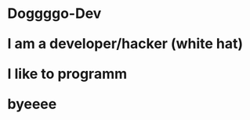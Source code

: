 
<html>
<body>
<h1>Doggggo-Dev
<p>I am a developer/hacker (white hat)
<p>I like to programm 
<p>byeeee
